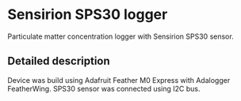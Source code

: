 # Sensirion SPS30 logger

Particulate matter concentration logger with Sensirion SPS30 sensor.

## Detailed description

Device was build using Adafruit Feather M0 Express with Adalogger FeatherWing. SPS30 sensor was connected using I2C bus.
